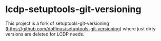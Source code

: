 # lcdp-setuptools-git-versioning

This project is a fork of setuptools-git-versioning (https://github.com/dolfinus/setuptools-git-versioning) where just dirty versions are deleted for LCDP needs.